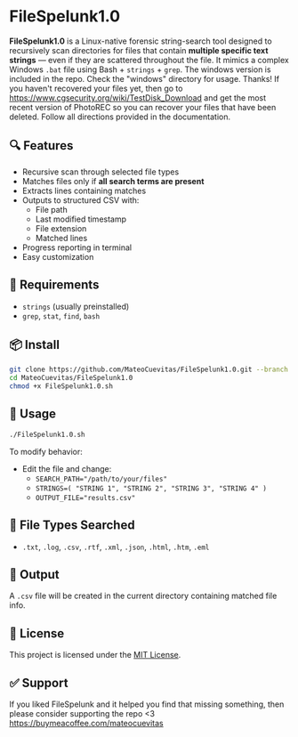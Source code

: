 
# FileSpelunk1.0

**FileSpelunk1.0** is a Linux-native forensic string-search tool designed to recursively scan directories for files that contain **multiple specific text strings** — even if they are scattered throughout the file. It mimics a complex Windows `.bat` file using Bash + `strings` + `grep`. The windows version is included in the repo. Check the "windows" directory for usage. Thanks! If you haven't recovered your files yet, then go to https://www.cgsecurity.org/wiki/TestDisk_Download and get the most recent version of PhotoREC so you can recover your files that have been deleted. Follow all directions provided in the documentation.

## 🔍 Features

- Recursive scan through selected file types
- Matches files only if **all search terms are present**
- Extracts lines containing matches
- Outputs to structured CSV with:
  - File path
  - Last modified timestamp
  - File extension
  - Matched lines
- Progress reporting in terminal
- Easy customization

## 🧰 Requirements

- `strings` (usually preinstalled)
- `grep`, `stat`, `find`, `bash`

## 📦 Install

```bash
git clone https://github.com/MateoCuevitas/FileSpelunk1.0.git --branch FileSpelunk
cd MateoCuevitas/FileSpelunk1.0
chmod +x FileSpelunk1.0.sh
```

## 🚀 Usage

```bash
./FileSpelunk1.0.sh
```

To modify behavior:
- Edit the file and change:
  - `SEARCH_PATH="/path/to/your/files"`
  - `STRINGS=( "STRING 1", "STRING 2", "STRING 3", "STRING 4" )`
  - `OUTPUT_FILE="results.csv"`

## 📁 File Types Searched

- `.txt`, `.log`, `.csv`, `.rtf`, `.xml`, `.json`, `.html`, `.htm`, `.eml`

## 📄 Output

A `.csv` file will be created in the current directory containing matched file info.

## 📝 License

This project is licensed under the [MIT License](LICENSE).

## ✅ Support

If you liked FileSpelunk and it helped you find that missing something, then please consider supporting the repo <3
https://buymeacoffee.com/mateocuevitas
